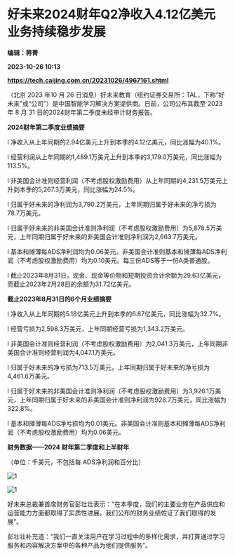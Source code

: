 # 好未来2024财年Q2净收入4.12亿美元 业务持续稳步发展
**编辑：蒋菁**

**2023-10-26 10:13**

**https://tech.caijing.com.cn/20231026/4967161.shtml**

（北京 2023 年10 月 26 日消息）好未来教育（纽约证券交易所：TAL，下称“好未来”或“公司”）是中国智能学习解决方案提供商。日前，公司公布其截至 2023 年 8 月 31 日的2024财年第二季度未经审计财务报告。

**2024财年第二季度业绩摘要**

l 净收入从上年同期的2.94亿美元上升到本季的4.12亿美元，同比涨幅为40.1%。

l 经营利润从上年同期的1,489.1万美元上升到本季的3,179.0万美元，同比涨幅为113.5%。

l 非美国会计准则经营利润（不考虑股权激励费用）从上年同期的4,231.5万美元上升到本季的5,267.3万美元，同比涨幅为24.5%。

l 归属于好未来的净利润为3,790.2万美元，上年同期归属于好未来的净亏损为78.7万美元。

l 归属于好未来的非美国会计准则净利润（不考虑股权激励费用）为5,878.5万美元，上年同期归属于好未来的非美国会计准则净利润为2,663.7万美元。

l 基本和摊薄每ADS净利润均为0.06美元。非美国会计准则基本和摊薄每ADS净利润（不考虑股权激励费用）均为0.10美元。每三份ADS等于一份A类普通股。

l 截止2023年8月31日，现金、现金等价物和短期投资合计余额为29.63亿美元，而截止2023年2月28日的余额为31.72亿美元。

**截止2023年8月31日的6个月业绩摘要**

l 净收入从上年同期的5.18亿美元上升到本季的6.87亿美元，同比涨幅为32.7%。

l 经营亏损为2,598.3万美元，上年同期经营亏损为1,343.2万美元。

l 非美国会计准则经营利润（不考虑股权激励费用）为2,041.3万美元，上年同期非美国会计准则经营利润为4,047.1万美元。

l 归属于好未来的净亏损为713.5万美元，上年同期归属于好未来的净亏损为4,461.6万美元。

l 归属于好未来的非美国会计准则净利润（不考虑股权激励费用）为3,926.1万美元，上年同期归属于好未来的非美国会计准则净利润为928.7万美元，同比涨幅为322.8%。

l 基本和摊薄每ADS净亏损均为0.01美元。非美国会计准则基本和摊薄每ADS净利润（不考虑股权激励费用）均为0.06美元。

**财务数据——2024 财年第二季度和上半财年**

（单位：千美元，不包括每 ADS净利润和百分比）

![1](https://img2.caijing.com.cn/2023/1026/1698313757520.png)

![1](https://tx2.cdn.caijing.com.cn/2023/1026/1698313804922.png)

好未来总裁兼首席财务官彭壮壮表示：“在本季度，我们的主要业务在产品供应和运营能力方面都取得了实质性进展。我们公布的财务业绩佐证了我们取得的发展”。

彭壮壮补充道：“我们一直关注用户在学习过程中的多样化需求，并打算通过学习服务和内容解决方案中的各种产品为他们提供服务”。